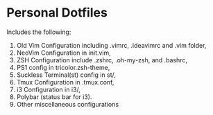 # Personal Dotfiles

Includes the following:

1. Old Vim Configuration including .vimrc, .ideavimrc and .vim folder,
1. NeoVim Configuration in init.vim,
2. ZSH Configuration include .zshrc, .oh-my-zsh, and .bashrc,
3. PS1 config in tricolor.zsh-theme,
5. Suckless Terminal(st) config in st/,
6. Tmux Configuration in .tmux.conf,
7. i3 Configuration in i3/,
8. Polybar (status bar for i3).
9. Other miscellaneous configurations
